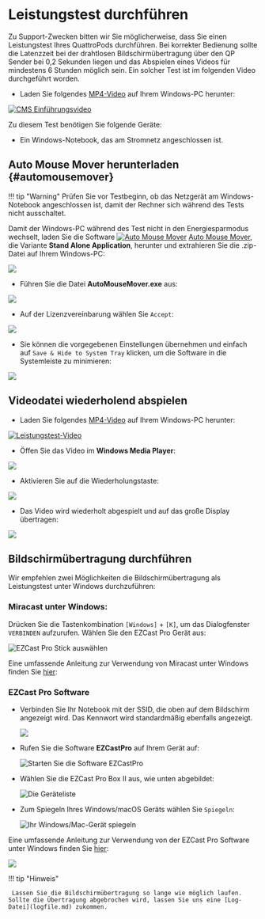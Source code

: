 # Leistungstest durchführen

Zu Support-Zwecken bitten wir Sie möglicherweise, dass Sie einen Leistungstest Ihres QuattroPods durchführen. Bei korrekter Bedienung sollte die Latenzzeit bei der drahtlosen Bildschirmübertragung über den QP Sender bei 0,2 Sekunden liegen und das Abspielen eines Videos für mindestens 6 Stunden möglich sein. Ein solcher Test ist im folgenden Video durchgeführt worden.

* Laden Sie folgendes [MP4-Video](https://assets.stueber.de/videos/qp.u01.latencetest.mp4) auf Ihrem Windows-PC herunter:

[![CMS Einführungsvideo](/assets/img/thumbnail.video.performancetest1.png)](https://assets.stueber.de/videos/qp.u01.latencetest.mp4)

Zu diesem Test benötigen Sie folgende Geräte:

* Ein Windows-Notebook, das am Stromnetz angeschlossen ist.

## Auto Mouse Mover herunterladen {#automousemover}

!!! tip "Warning" 
	Prüfen Sie vor Testbeginn, ob das Netzgerät am Windows-Notebook angeschlossen ist, damit der Rechner sich während des Tests nicht ausschaltet.

Damit der Windows-PC während des Test nicht in den Energiesparmodus wechselt, laden Sie die Software [![Auto Mouse Mover](/assets/img/automousemover.icon.png)](https://www.murgee.com/auto-mouse-mover/) [Auto Mouse Mover](https://www.murgee.com/auto-mouse-mover/), die Variante **Stand Alone Application**, herunter und extrahieren Sie die .zip-Datei auf Ihrem Windows-PC:

![](/assets/img/automousemover.extract.png)

* Führen Sie die Datei **AutoMouseMover.exe** aus:

![](/assets/img/AutoMouseMover.exe.png)

* Auf der Lizenzvereinbarung wählen Sie `Accept`:

![](/assets/img/automousemover.agreement.png)

* Sie können die vorgegebenen Einstellungen übernehmen und einfach auf `Save & Hide to System Tray` klicken, um die Software in die Systemleiste zu minimieren:

![](/assets/img/automousemove.settings.png)

## Videodatei wiederholend abspielen

* Laden Sie folgendes [MP4-Video](https://assets.stueber.de/videos/performancetest.mp4) auf Ihrem Windows-PC herunter:

[![Leistungstest-Video](/assets/img/thumbnail.video.cms.png)](https://assets.stueber.de/videos/performancetest.mp4)

* Öffen Sie das Video im **Windows Media Player**: 

![](/assets/img/video.open.in.mediaplayer.png)

* Aktivieren Sie auf die Wiederholungstaste:

![](/assets/img/mediaplayer.repeat.png)

* Das Video wird wiederholt abgespielt und auf das große Display übertragen:

![](/assets/img/video.playing.png)

## Bildschirmübertragung durchführen

Wir empfehlen zwei Möglichkeiten die Bildschirmübertragung als Leistungstest unter Windows durchzuführen:

### Miracast unter Windows: 

Drücken Sie die Tastenkombination `[Windows]` + `[K]`, um das Dialogfenster `VERBINDEN` aufzurufen. Wählen Sie den EZCast Pro Gerät aus:

![EZCast Pro Stick auswählen](/assets/img/ProIIStick-Windows_Miracast_Select_Device.jpg)

Eine umfassende Anleitung zur Verwendung von Miracast unter Windows finden Sie [hier](miracast.md#miracast-auf-windows):

### EZCast Pro Software

* Verbinden Sie Ihr Notebook mit der SSID, die oben auf dem Bildschirm angezeigt wird. Das Kennwort wird standardmäßig ebenfalls angezeigt.

	![](/assets/img/proII.notebook.direct.connect.png)

* Rufen Sie die Software **EZCastPro** auf Ihrem Gerät auf:

    ![Starten Sie die Software EZCastPro](/assets/img/EZCastPro_Start_Software.png)

* Wählen Sie die EZCast Pro Box II aus, wie unten abgebildet:

    ![Die Geräteliste](/assets/img/mac-windows_device-list.png)

* Zum Spiegeln Ihres Windows/macOS Geräts wählen Sie `Spiegeln`:

    ![Ihr Windows/Mac-Gerät spiegeln](/assets/img/mac-windows_mirror.png)

Eine umfassende Anleitung zur Verwendung von der EZCast Pro Software unter Windows finden Sie [hier](quickstart.md#b-erweiterte-funktion-ezcast-pro-software):

![](/assets/img/QSG-TypeC.Windows.png)

!!! tip "Hinweis"

     Lassen Sie die Bildschirmübertragung so lange wie möglich laufen. Sollte die Übertragung abgebrochen wird, lassen Sie uns eine [Log-Datei](logfile.md) zukommen.